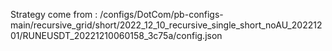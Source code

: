 Strategy come from : /configs/DotCom/pb-configs-main/recursive_grid/short/2022_12_10_recursive_single_short_noAU_20221201/RUNEUSDT_20221210060158_3c75a/config.json